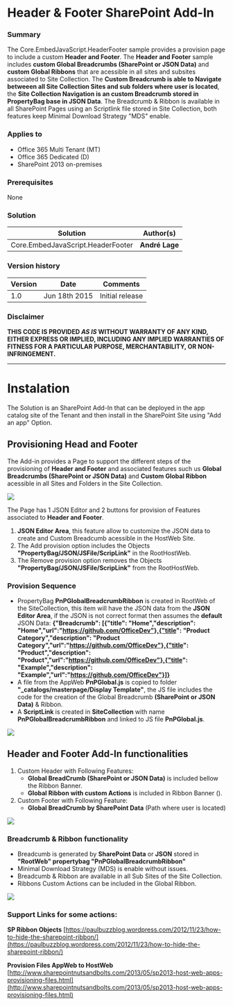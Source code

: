 # Header & Footer SharePoint Add-In #

### Summary ###
The Core.EmbedJavaScript.HeaderFooter sample provides a provision page to include a custom **Header and Footer**.
The **Header and Footer** sample includes **custom Global Breadcrumbs (SharePoint or JSON Data)** and **custom Global Ribbons** that are acessible in all sites and subsites associated to Site Collection. The **Custom Breadcrumb is able to Navigate betweeen all Site Collection Sites and sub folders where user is located**, the **Site Collection Navigation is an custom Breadcrumb stored in PropertyBag base in JSON Data**. The Breadcrumb & Ribbon is available in all SharePoint Pages using an Scriptlink file stored in Site Collection, both features keep Minimal Download Strategy "MDS" enable.

### Applies to ###
-  Office 365 Multi Tenant (MT)
-  Office 365 Dedicated (D)
-  SharePoint 2013 on-premises

### Prerequisites ###
None

### Solution ###
Solution | Author(s)
---------|----------
Core.EmbedJavaScript.HeaderFooter| **André Lage**

### Version history ###
Version  | Date | Comments
---------| -----| --------
1.0  | Jun 18th 2015 | Initial release

### Disclaimer ###
**THIS CODE IS PROVIDED *AS IS* WITHOUT WARRANTY OF ANY KIND, EITHER EXPRESS OR IMPLIED, INCLUDING ANY IMPLIED WARRANTIES OF FITNESS FOR A PARTICULAR PURPOSE, MERCHANTABILITY, OR NON-INFRINGEMENT.**


----------

# Instalation #
The Solution is an SharePoint Add-In that can be deployed in the app catalog site of the Tenant and then install in the SharePoint Site using "Add an app" Option.

## Provisioning Head and Footer ##

The Add-in provides a Page to support the different steps of the provisioning of **Header and Footer** and associated features such us **Global Breadcrumbs (SharePoint or JSON Data)** and **Custom Global Ribbon** acessible in all Sites and Folders in the Site Collection.

![](http://i.imgur.com/co8aq8I.png)

The Page has 1 JSON Editor and 2 buttons for provision of Features associated to **Header and Footer**.

1. **JSON Editor Area**, this feature allow to customize the JSON data to create and Custom Breadcumb acessible in the HostWeb Site.
2. The Add provision option includes the Objects **"PropertyBag/JSON/JSFile/ScripLink"** in the RootHostWeb.
3. The Remove provision option removes the Objects **"PropertyBag/JSON/JSFile/ScripLink"** from the RootHostWeb.

### Provision Sequence ###
- PropertyBag **PnPGlobalBreadcrumbRibbon** is created in RootWeb of the SiteCollection, this item will have the JSON data from the **JSON Editor Area**, if the JSON is not correct format then assumes the **default** JSON Data:
**{"Breadcrumb": [{"title": "Home","description": "Home","url":"https://github.com/OfficeDev"},{"title": "Product Category","description": "Product Category","url":"https://github.com/OfficeDev"},{"title": "Product","description": "Product","url":"https://github.com/OfficeDev"},{"title": "Example","description": "Example","url":"https://github.com/OfficeDev"}]}**
- A file from the AppWeb **PnPGlobal.js** is copied to folder **"_catalogs/masterpage/Display Template"**, the JS file includes the code for the creation of the Global Breadcrumb **(SharePoint or JSON Data)** & Ribbon. 
- A **ScriptLink** is created in **SiteCollection** with name **PnPGlobalBreadcrumbRibbon** and linked to JS file **PnPGlobal.js**.

![](http://i.imgur.com/9uRUT6H.png)

## Header and Footer Add-In functionalities ##
1. Custom Header with Following Features:
    * **Global BreadCrumb (SharePoint or JSON Data)** is included bellow the Ribbon Banner.
    * **Global Ribbon with custom Actions** is included in Ribbon Banner ().
2. Custom Footer with Following Feature:
    * **Global BreadCrumb by SharePoint Data** (Path where user is located)

![](http://i.imgur.com/RXfIitR.png)

### Breadcrumb & Ribbon functionality ###
- Breadcumb is generated by **SharePoint Data** or **JSON** stored in **"RootWeb" propertybag "PnPGlobalBreadcrumbRibbon"**
- Minimal Download Strategy (MDS) is enable without issues.
- Breadcumb & Ribbon are available in all Sub Sites of the Site Collection.
- Ribbons Custom Actions can be included in the Global Ribbon.

![](http://i.imgur.com/bEF5uHX.png)


### Support Links for some actions: ###
**SP Ribbon Objects**
[https://paulbuzzblog.wordpress.com/2012/11/23/how-to-hide-the-sharepoint-ribbon/](https://paulbuzzblog.wordpress.com/2012/11/23/how-to-hide-the-sharepoint-ribbon/)

**Provision Files AppWeb to HostWeb**
[http://www.sharepointnutsandbolts.com/2013/05/sp2013-host-web-apps-provisioning-files.html](http://www.sharepointnutsandbolts.com/2013/05/sp2013-host-web-apps-provisioning-files.html)
